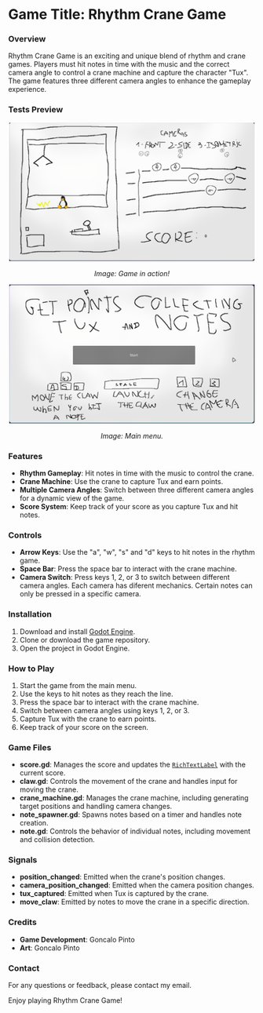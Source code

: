 # Game Title: Rhythm Crane Game

### Overview
Rhythm Crane Game is an exciting and unique blend of rhythm and crane games. Players must hit notes in time with the music and the correct camera angle to control a crane machine and capture the character "Tux". The game features three different camera angles to enhance the gameplay experience.

### Tests Preview

<div align="center">
  <img src="/README_Files/Game.png" alt="plot" width="500"/>
  <p><em>Image: Game in action!</em></p>
</div>

<div align="center">
  <img src="/README_Files/Menu.png" alt="plot" width="500"/>
  <p><em>Image: Main menu.</em></p>
</div>

### Features
- **Rhythm Gameplay**: Hit notes in time with the music to control the crane.
- **Crane Machine**: Use the crane to capture Tux and earn points.
- **Multiple Camera Angles**: Switch between three different camera angles for a dynamic view of the game.
- **Score System**: Keep track of your score as you capture Tux and hit notes.

### Controls
- **Arrow Keys**: Use the "a", "w", "s" and "d" keys to hit notes in the rhythm game.
- **Space Bar**: Press the space bar to interact with the crane machine.
- **Camera Switch**: Press keys 1, 2, or 3 to switch between different camera angles. Each camera has diferent mechanics. Certain notes can only be pressed in a specific camera.

### Installation
1. Download and install [Godot Engine](https://godotengine.org/).
2. Clone or download the game repository.
3. Open the project in Godot Engine.

### How to Play
1. Start the game from the main menu.
2. Use the keys to hit notes as they reach the line.
3. Press the space bar to interact with the crane machine.
4. Switch between camera angles using keys 1, 2, or 3.
5. Capture Tux with the crane to earn points.
6. Keep track of your score on the screen.

### Game Files
- **score.gd**: Manages the score and updates the [`RichTextLabel`](command:_github.copilot.openSymbolFromReferences?%5B%22%22%2C%5B%7B%22uri%22%3A%7B%22scheme%22%3A%22file%22%2C%22authority%22%3A%22%22%2C%22path%22%3A%22%2Fhome%2Fgoncalop0710%2Fddj-individual-game%2Fscripts%2Fscore.gd%22%2C%22query%22%3A%22%22%2C%22fragment%22%3A%22%22%7D%2C%22pos%22%3A%7B%22line%22%3A2%2C%22character%22%3A19%7D%7D%5D%2C%220d175081-13d9-407b-8d0b-fcae3402e85c%22%5D "Go to definition") with the current score.
- **claw.gd**: Controls the movement of the crane and handles input for moving the crane.
- **crane_machine.gd**: Manages the crane machine, including generating target positions and handling camera changes.
- **note_spawner.gd**: Spawns notes based on a timer and handles note creation.
- **note.gd**: Controls the behavior of individual notes, including movement and collision detection.

### Signals
- **position_changed**: Emitted when the crane's position changes.
- **camera_position_changed**: Emitted when the camera position changes.
- **tux_captured**: Emitted when Tux is captured by the crane.
- **move_claw**: Emitted by notes to move the crane in a specific direction.

### Credits
- **Game Development**: Goncalo Pinto
- **Art**: Goncalo Pinto

### Contact
For any questions or feedback, please contact my email.

Enjoy playing Rhythm Crane Game!
